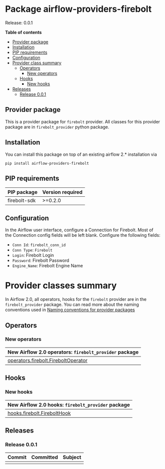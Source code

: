<!--
 Licensed to the Apache Software Foundation (ASF) under one
 or more contributor license agreements.  See the NOTICE file
 distributed with this work for additional information
 regarding copyright ownership.  The ASF licenses this file
 to you under the Apache License, Version 2.0 (the
 "License"); you may not use this file except in compliance
 with the License.  You may obtain a copy of the License at

   http://www.apache.org/licenses/LICENSE-2.0

 Unless required by applicable law or agreed to in writing,
 software distributed under the License is distributed on an
 "AS IS" BASIS, WITHOUT WARRANTIES OR CONDITIONS OF ANY
 KIND, either express or implied.  See the License for the
 specific language governing permissions and limitations
 under the License.
 -->


# Package airflow-providers-firebolt

Release: 0.0.1

**Table of contents**

- [Provider package](#provider-package)
- [Installation](#installation)
- [PIP requirements](#pip-requirements)
- [Configuration](#configuration)
- [Provider class summary](#provider-classes-summary)
    - [Operators](#operators)
        - [New operators](#new-operators)
    - [Hooks](#hooks)
        - [New hooks](#new-hooks)
- [Releases](#releases)
    - [Release 0.0.1](#release-001)

## Provider package

This is a provider package for `firebolt` provider. All classes for this provider package
are in `firebolt_provider` python package.



## Installation

You can install this package on top of an existing airflow 2.* installation via

`pip install airflow-providers-firebolt`

## PIP requirements

| PIP package   | Version required   |
|:--------------|:-------------------|
| firebolt-sdk  | &gt;=0.2.0         |

## Configuration

In the Airflow user interface, configure a Connection for Firebolt. Most of the Connection config fields will be left blank. Configure the following fields:

* `Conn Id`: `firebolt_conn_id`
* `Conn Type`: `Firebolt`
* `Login`: Firebolt Login
* `Password`: Firebolt Password
* `Engine_Name`: Firebolt Engine Name

# Provider classes summary

In Airflow 2.0, all operators, hooks for the `firebolt` provider
are in the `firebolt_provider` package. You can read more about the naming conventions used
in [Naming conventions for provider packages](https://github.com/apache/airflow/blob/master/CONTRIBUTING.rst#naming-conventions-for-provider-packages)


## Operators


### New operators

| New Airflow 2.0 operators: `firebolt_provider` package                                                                 |
|:------------------------------------------------------------------------------------------------------------------------------|
| [operators.firebolt.FireboltOperator](https://github.com/firebolt-db/airflow-provider-firebolt/blob/main/firebolt_provider/operators/firebolt.py) |




## Hooks


### New hooks

| New Airflow 2.0 hooks: `firebolt_provider` package                                                         |
|:------------------------------------------------------------------------------------------------------------------|
| [hooks.firebolt.FireboltHook](https://github.com/firebolt-db/airflow-provider-firebolt/blob/main/firebolt_provider/hooks/firebolt.py) |


## Releases

### Release 0.0.1

| Commit                                                                                         | Committed   | Subject                                                                 |
|:-----------------------------------------------------------------------------------------------|:------------|:------------------------------------------------------------------------|
| |
